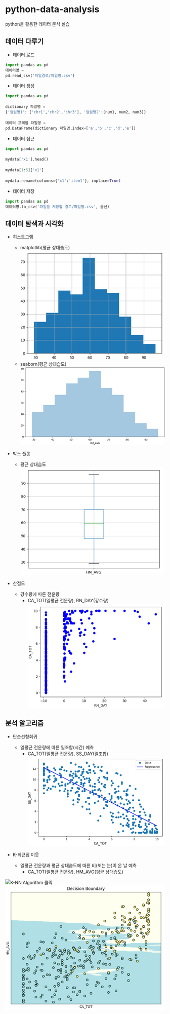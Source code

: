 # python-data-analysis
python을 활용한 데이터 분석 실습

## 데이터 다루기
- 데이터 로드
```python
import pandas as pd
데이터명 =
pd.read_csv('파일경로/파일명.csv')
```

- 데이터 생성
```python
import pandas as pd

dictionary 파일명 =
{'컬럼명1': ['chr1','chr2','chr3'], '컬럼명2':[num1, num2, num3]}

데이터 프레임 파일명 =
pd.DataFrame(dictionary 파일명,index=['a','b','c','d','e'])
```

- 데이터 접근
```python
import pandas as pd

mydata['x1'].head()

mydata[1:5]['x1']

mydata.rename(columns={'x1':'item1'}, inplace=True)
```

- 데이터 저장
```python
import pandas as pd
데이터명.to_csv('파일을 저장할 경로/파일명.csv', 옵션)
```

## 데이터 탐색과 시각화
- 히스토그램
    - matplotlib(평균 상대습도)
    ![Alt text](/Image_file/image_histogram.png)
    - seaborn(평균 상대습도)
    ![Alt text](/Image_file/image_seaborn.png)

- 박스 플롯
    - 평균 상대습도
    ![Alt text](/Image_file/image_boxplot.png)

- 산점도
    - 강수량에 따른 전운량
        - CA_TOT(일평균 전운량), RN_DAY(강수량)
    ![Alt text](/Image_file/image_scatterplot.png)

## 분석 알고리즘
- 단순선형회귀
    - 일평균 전운량에 따른 일조합(시간) 예측
        - CA_TOT(일평균 전운량), SS_DAY(일조합)
    ![Alt text](/Image_file/image_sunlight.png)

- K-최근접 이웃
    - 일평균 전운량과 평균 상대습도에 따른 비(또는 눈)이 온 날 예측
        - CA_TOT(일평균 전운량), HM_AVG(평균 상대습도)

![K-NN Algorithm 클릭](Data_algorithm/K_NN_Algorithm.ipynb)
    ![Alt text](/Image_file/image_K-NN.png)